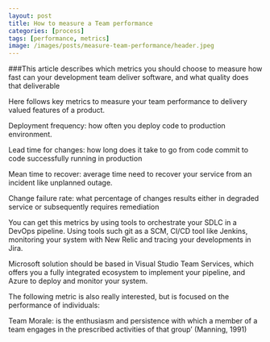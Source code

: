 ```yaml
---
layout: post
title: How to measure a Team performance
categories: [process]
tags: [performance, metrics]
image: /images/posts/measure-team-performance/header.jpeg
---
```


###This article describes which metrics you should choose to measure how fast can your development team deliver software, and what quality does that deliverable

Here follows  key metrics to measure your team performance to delivery valued features of a product.

Deployment frequency: how often you deploy code to production environment.

Lead time for changes: how long does it take to go from code commit to code successfully running in production

Mean time to recover: average time need to recover your service from an incident like unplanned outage.

Change failure rate: what percentage of changes results either in degraded service or subsequently requires remediation

You can get this metrics by using tools to orchestrate your SDLC in a DevOps pipeline. Using tools such git as a SCM, CI/CD tool like Jenkins, monitoring your system with New Relic and tracing your developments in Jira.

Microsoft solution should be based in Visual Studio Team Services, which offers you a fully integrated ecosystem to implement your pipeline, and Azure to deploy and monitor your system.

The following metric is also really interested, but is focused on the performance of individuals:

Team Morale: is the enthusiasm and persistence with which a member of a team engages in the prescribed activities of that group’ (Manning, 1991)
